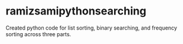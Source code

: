 # ramizsamipythonsearching
Created python code for list sorting, binary searching, and frequency sorting across three parts.
